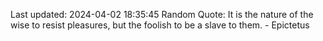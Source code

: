 Last updated: 2024-04-02 18:35:45
Random Quote: It is the nature of the wise to resist pleasures, but the foolish to be a slave to them. - Epictetus